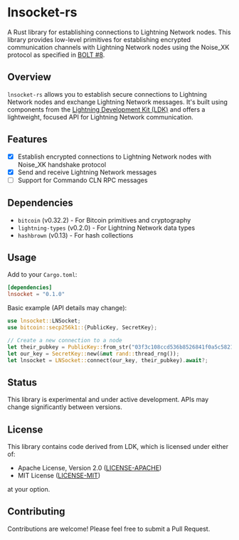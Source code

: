 # lnsocket-rs

A Rust library for establishing connections to Lightning Network nodes. This library provides low-level primitives for establishing encrypted communication channels with Lightning Network nodes using the Noise_XK protocol as specified in [BOLT #8](https://github.com/lightning/bolts/blob/master/08-transport.md).

## Overview

`lnsocket-rs` allows you to establish secure connections to Lightning Network nodes and exchange Lightning Network messages. It's built using components from the [Lightning Development Kit (LDK)](https://lightningdevkit.org/) and offers a lightweight, focused API for Lightning Network communication.

## Features

- [x] Establish encrypted connections to Lightning Network nodes with Noise_XK handshake protocol
- [x] Send and receive Lightning Network messages
- [ ] Support for Commando CLN RPC messages

## Dependencies

- `bitcoin` (v0.32.2) - For Bitcoin primitives and cryptography
- `lightning-types` (v0.2.0) - For Lightning Network data types
- `hashbrown` (v0.13) - For hash collections

## Usage

Add to your `Cargo.toml`:

```toml
[dependencies]
lnsocket = "0.1.0"
```

Basic example (API details may change):

```rust
use lnsocket::LNSocket;
use bitcoin::secp256k1::{PublicKey, SecretKey};

// Create a new connection to a node
let their_pubkey = PublicKey::from_str("03f3c108ccd536b8526841f0a5c58212bb9e6584a1eb493080e7c1cc34f82dad71")?;
let our_key = SecretKey::new(&mut rand::thread_rng());
let lnsocket = LNSocket::connect(our_key, their_pubkey).await?;
```

## Status

This library is experimental and under active development. APIs may change significantly between versions.

## License

This library contains code derived from LDK, which is licensed under either of:

- Apache License, Version 2.0 ([LICENSE-APACHE](http://www.apache.org/licenses/LICENSE-2.0))
- MIT License ([LICENSE-MIT](http://opensource.org/licenses/MIT))

at your option.

## Contributing

Contributions are welcome! Please feel free to submit a Pull Request.
